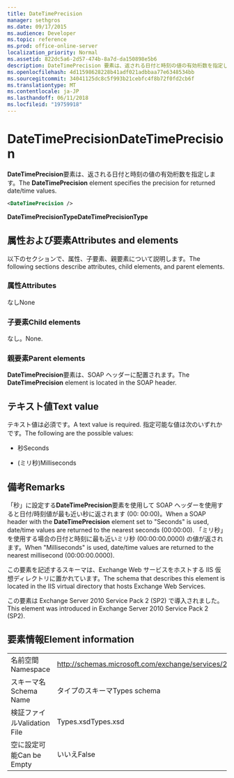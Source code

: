 ```yaml
---
title: DateTimePrecision
manager: sethgros
ms.date: 09/17/2015
ms.audience: Developer
ms.topic: reference
ms.prod: office-online-server
localization_priority: Normal
ms.assetid: 822dc5a6-2d57-474b-8a7d-da150898e5b6
description: DateTimePrecision 要素は、返される日付と時刻の値の有効桁数を指定します。
ms.openlocfilehash: 4d11598628228b41adf021adbbaa77e6348534bb
ms.sourcegitcommit: 34041125dc8c5f993b21cebfc4f8b72f0fd2cb6f
ms.translationtype: MT
ms.contentlocale: ja-JP
ms.lasthandoff: 06/11/2018
ms.locfileid: "19759918"
---
```

# <a name="datetimeprecision"></a><span data-ttu-id="d27ae-103">DateTimePrecision</span><span class="sxs-lookup"><span data-stu-id="d27ae-103">DateTimePrecision</span></span>

<span data-ttu-id="d27ae-104">**DateTimePrecision**要素は、返される日付と時刻の値の有効桁数を指定します。</span><span class="sxs-lookup"><span data-stu-id="d27ae-104">The **DateTimePrecision** element specifies the precision for returned date/time values.</span></span> 
  
```XML
<DateTimePrecision />
```

<span data-ttu-id="d27ae-105">**DateTimePrecisionType**</span><span class="sxs-lookup"><span data-stu-id="d27ae-105">**DateTimePrecisionType**</span></span>

## <a name="attributes-and-elements"></a><span data-ttu-id="d27ae-106">属性および要素</span><span class="sxs-lookup"><span data-stu-id="d27ae-106">Attributes and elements</span></span>

<span data-ttu-id="d27ae-107">以下のセクションで、属性、子要素、親要素について説明します。</span><span class="sxs-lookup"><span data-stu-id="d27ae-107">The following sections describe attributes, child elements, and parent elements.</span></span>
  
### <a name="attributes"></a><span data-ttu-id="d27ae-108">属性</span><span class="sxs-lookup"><span data-stu-id="d27ae-108">Attributes</span></span>

<span data-ttu-id="d27ae-109">なし</span><span class="sxs-lookup"><span data-stu-id="d27ae-109">None</span></span>
  
### <a name="child-elements"></a><span data-ttu-id="d27ae-110">子要素</span><span class="sxs-lookup"><span data-stu-id="d27ae-110">Child elements</span></span>

<span data-ttu-id="d27ae-111">なし。</span><span class="sxs-lookup"><span data-stu-id="d27ae-111">None.</span></span>
  
### <a name="parent-elements"></a><span data-ttu-id="d27ae-112">親要素</span><span class="sxs-lookup"><span data-stu-id="d27ae-112">Parent elements</span></span>

<span data-ttu-id="d27ae-113">**DateTimePrecision**要素は、SOAP ヘッダーに配置されます。</span><span class="sxs-lookup"><span data-stu-id="d27ae-113">The **DateTimePrecision** element is located in the SOAP header.</span></span> 
  
## <a name="text-value"></a><span data-ttu-id="d27ae-114">テキスト値</span><span class="sxs-lookup"><span data-stu-id="d27ae-114">Text value</span></span>

<span data-ttu-id="d27ae-115">テキスト値は必須です。</span><span class="sxs-lookup"><span data-stu-id="d27ae-115">A text value is required.</span></span> <span data-ttu-id="d27ae-116">指定可能な値は次のいずれかです。</span><span class="sxs-lookup"><span data-stu-id="d27ae-116">The following are the possible values:</span></span>
  
- <span data-ttu-id="d27ae-117">秒</span><span class="sxs-lookup"><span data-stu-id="d27ae-117">Seconds</span></span>
    
- <span data-ttu-id="d27ae-118">(ミリ秒)</span><span class="sxs-lookup"><span data-stu-id="d27ae-118">Milliseconds</span></span>
    
## <a name="remarks"></a><span data-ttu-id="d27ae-119">備考</span><span class="sxs-lookup"><span data-stu-id="d27ae-119">Remarks</span></span>

<span data-ttu-id="d27ae-120">「秒」に設定する**DateTimePrecision**要素を使用して SOAP ヘッダーを使用すると日付/時刻値が最も近い秒に返されます (00: 00:00)。</span><span class="sxs-lookup"><span data-stu-id="d27ae-120">When a SOAP header with the **DateTimePrecision** element set to "Seconds" is used, date/time values are returned to the nearest seconds (00:00:00).</span></span> <span data-ttu-id="d27ae-121">「ミリ秒」を使用する場合の日付と時刻に最も近いミリ秒 (00:00:00.0000) の値が返されます。</span><span class="sxs-lookup"><span data-stu-id="d27ae-121">When "Milliseconds" is used, date/time values are returned to the nearest millisecond (00:00:00.0000).</span></span> 
  
<span data-ttu-id="d27ae-122">この要素を記述するスキーマは、Exchange Web サービスをホストする IIS 仮想ディレクトリに置かれています。</span><span class="sxs-lookup"><span data-stu-id="d27ae-122">The schema that describes this element is located in the IIS virtual directory that hosts Exchange Web Services.</span></span>
  
<span data-ttu-id="d27ae-123">この要素は Exchange Server 2010 Service Pack 2 (SP2) で導入されました。</span><span class="sxs-lookup"><span data-stu-id="d27ae-123">This element was introduced in Exchange Server 2010 Service Pack 2 (SP2).</span></span>
  
## <a name="element-information"></a><span data-ttu-id="d27ae-124">要素情報</span><span class="sxs-lookup"><span data-stu-id="d27ae-124">Element information</span></span>

|||
|:-----|:-----|
|<span data-ttu-id="d27ae-125">名前空間</span><span class="sxs-lookup"><span data-stu-id="d27ae-125">Namespace</span></span>  <br/> |http://schemas.microsoft.com/exchange/services/2006/types  <br/> |
|<span data-ttu-id="d27ae-126">スキーマ名</span><span class="sxs-lookup"><span data-stu-id="d27ae-126">Schema Name</span></span>  <br/> |<span data-ttu-id="d27ae-127">タイプのスキーマ</span><span class="sxs-lookup"><span data-stu-id="d27ae-127">Types schema</span></span>  <br/> |
|<span data-ttu-id="d27ae-128">検証ファイル</span><span class="sxs-lookup"><span data-stu-id="d27ae-128">Validation File</span></span>  <br/> |<span data-ttu-id="d27ae-129">Types.xsd</span><span class="sxs-lookup"><span data-stu-id="d27ae-129">Types.xsd</span></span>  <br/> |
|<span data-ttu-id="d27ae-130">空に設定可能</span><span class="sxs-lookup"><span data-stu-id="d27ae-130">Can be Empty</span></span>  <br/> |<span data-ttu-id="d27ae-131">いいえ</span><span class="sxs-lookup"><span data-stu-id="d27ae-131">False</span></span>  <br/> |
   

